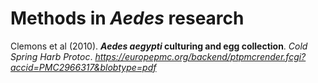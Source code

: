 # Methods in *Aedes* research

Clemons et al (2010). ***Aedes aegypti* culturing and egg collection**. *Cold Spring Harb Protoc*.  *https://europepmc.org/backend/ptpmcrender.fcgi?accid=PMC2966317&blobtype=pdf*
